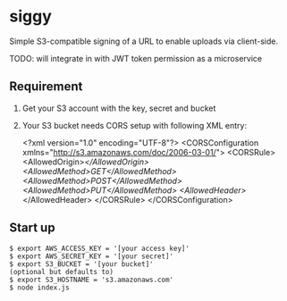 # siggy

Simple S3-compatible signing of a URL to enable uploads via client-side.

TODO: will integrate in with JWT token permission as a microservice

## Requirement

1. Get your S3 account with the key, secret and bucket

2. Your S3 bucket needs CORS setup with following XML entry:


    &lt;?xml version="1.0" encoding="UTF-8"?&gt;
    &lt;CORSConfiguration xmlns="http://s3.amazonaws.com/doc/2006-03-01/"&gt;
      &lt;CORSRule&gt;
        &lt;AllowedOrigin&gt;*&lt;/AllowedOrigin&gt;
        &lt;AllowedMethod&gt;GET&lt;/AllowedMethod&gt;
        &lt;AllowedMethod&gt;POST&lt;/AllowedMethod&gt;
        &lt;AllowedMethod&gt;PUT&lt;/AllowedMethod&gt;
        &lt;AllowedHeader&gt;*&lt;/AllowedHeader&gt;
      &lt;/CORSRule&gt;
    &lt;/CORSConfiguration&gt;

## Start up

```
$ export AWS_ACCESS_KEY = '[your access key]'
$ export AWS_SECRET_KEY = '[your secret]'
$ export S3_BUCKET = '[your bucket]'
(optional but defaults to)
$ export S3_HOSTNAME = 's3.amazonaws.com'
$ node index.js
```
